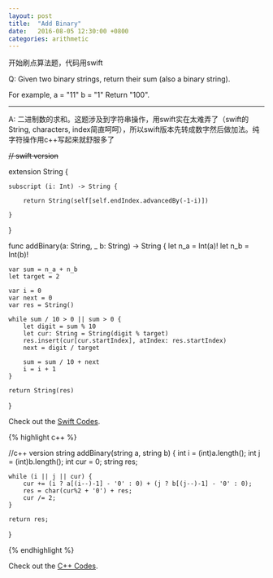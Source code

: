```yaml
---
layout: post
title:  "Add Binary"
date:   2016-08-05 12:30:00 +0800
categories: arithmetic
---
```

开始刷点算法题，代码用swift

Q:
Given two binary strings, return their sum (also a binary string).

For example,
a = "11"
b = "1"
Return "100".

----------

A:
二进制数的求和。这题涉及到字符串操作，用swift实在太难弄了（swift的String, characters, index简直呵呵），所以swift版本先转成数字然后做加法。纯字符操作用c++写起来就舒服多了

~~// swift version~~

extension String {

    subscript (i: Int) -> String {
    
        return String(self[self.endIndex.advancedBy(-1-i)])
        
    }
    
}

func addBinary(a: String, _ b: String) -> String {
    let n_a = Int(a)!
    let n_b = Int(b)!
    
    var sum = n_a + n_b
    let target = 2
    
    var i = 0
    var next = 0
    var res = String()
    
    while sum / 10 > 0 || sum > 0 {
        let digit = sum % 10
        let cur: String = String(digit % target)
        res.insert(cur[cur.startIndex], atIndex: res.startIndex)
        next = digit / target
        
        sum = sum / 10 + next
        i = i + 1
    }
    
    return String(res)
}

Check out the [Swift Codes][codes].

[codes]: https://github.com/JingWZ/ArithmeticSorting/tree/master/AddBinary.playground

{% highlight c++ %}

//c++ version
string addBinary(string a, string b) {
    int i = (int)a.length();
    int j = (int)b.length();
    int cur = 0;
    string res;
    
    while (i || j || cur) {
        cur += (i ? a[(i--)-1] - '0' : 0) + (j ? b[(j--)-1] - '0' : 0);
        res = char(cur%2 + '0') + res;
        cur /= 2;
    }
    
    return res;
}

{% endhighlight %}

Check out the [C++ Codes][codes1].

[codes1]: https://github.com/JingWZ/ArithmeticSorting/tree/master/AddBinaryCPP